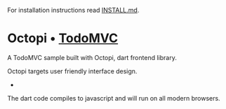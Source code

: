 For installation instructions read [INSTALL.md](INSTALL.md).

Octopi • [TodoMVC](http://todomvc.com)
======================================

A TodoMVC sample built with Octopi, dart frontend library.

Octopi targets user friendly interface design.

-

The dart code compiles to javascript and will run on all modern browsers.
